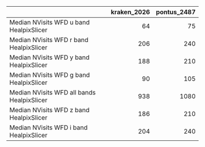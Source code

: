 |                                            |   kraken_2026 |   pontus_2487 |
|:-------------------------------------------|--------------:|--------------:|
| Median NVisits WFD u band HealpixSlicer    |            64 |            75 |
| Median NVisits WFD r band HealpixSlicer    |           206 |           240 |
| Median NVisits WFD y band HealpixSlicer    |           188 |           210 |
| Median NVisits WFD g band HealpixSlicer    |            90 |           105 |
| Median NVisits WFD all bands HealpixSlicer |           938 |          1080 |
| Median NVisits WFD z band HealpixSlicer    |           186 |           210 |
| Median NVisits WFD i band HealpixSlicer    |           204 |           240 |
